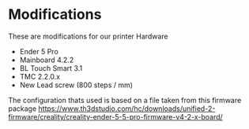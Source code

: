 # Modifications

These are modifications for our printer
Hardware
- Ender 5 Pro 
- Mainboard 4.2.2
- BL Touch Smart 3.1
- TMC 2.2.0.x
- New Lead screw (800 steps / mm)

The configuration thats used is based on a file taken from this firmware package
    https://www.th3dstudio.com/hc/downloads/unified-2-firmware/creality/creality-ender-5-5-pro-firmware-v4-2-x-board/